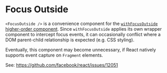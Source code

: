 Focus Outside
=============

`<FocusOutside />` is a convenience component for the [`withFocusOutside` higher-order component](../higher-order/with-focus-outside/). Since `withFocusOutside` applies its own wrapper component to intercept focus events, it can occasionally conflict where a DOM parent-child relationship is expected (e.g. CSS styling).

Eventually, this component may become unnecessary, if React natively supports event capture on `Fragment` elements.

See: https://github.com/facebook/react/issues/12051

